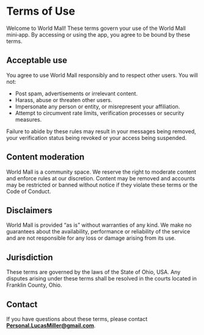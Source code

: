 # Terms of Use

Welcome to World Mall! These terms govern your use of the World Mall mini‑app. By accessing or using
the app, you agree to be bound by these terms.

## Acceptable use

You agree to use World Mall responsibly and to respect other users. You will not:

- Post spam, advertisements or irrelevant content.
- Harass, abuse or threaten other users.
- Impersonate any person or entity, or misrepresent your affiliation.
- Attempt to circumvent rate limits, verification processes or security measures.

Failure to abide by these rules may result in your messages being removed, your
verification status being revoked or your access being suspended.

## Content moderation

World Mall is a community space. We reserve the right to moderate content and enforce
rules at our discretion. Content may be removed and accounts may be restricted
or banned without notice if they violate these terms or the Code of Conduct.

## Disclaimers

World Mall is provided “as is” without warranties of any kind. We make no guarantees
about the availability, performance or reliability of the service and are not
responsible for any loss or damage arising from its use.

## Jurisdiction

These terms are governed by the laws of the State of Ohio, USA. Any disputes
arising under these terms shall be resolved in the courts located in Franklin
County, Ohio.

## Contact

If you have questions about these terms, please contact **Personal.LucasMiller@gmail.com**.

